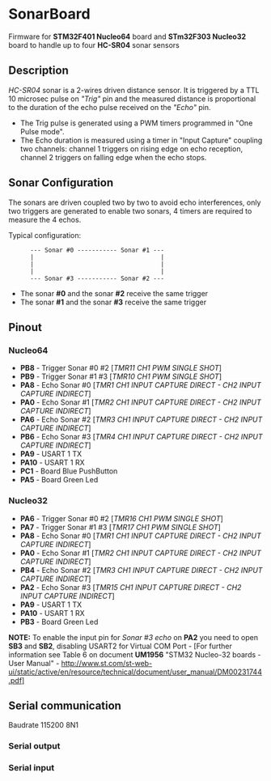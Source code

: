 # SonarBoard
Firmware for **STM32F401 Nucleo64** board and **STm32F303 Nucleo32** board to handle up to four **HC-SR04** sonar sensors

## Description
*HC-SR04* sonar is a 2-wires driven distance sensor. It is triggered by a TTL 10 microsec pulse on *"Trig"* pin and the measured distance is proportional to the duration of the echo pulse received on the *"Echo"* pin.

* The Trig pulse is generated using a PWM timers programmed in "One Pulse mode".
* The Echo duration is measured using a timer in "Input Capture" coupling two channels: channel 1 triggers on rising edge on echo reception, channel 2 triggers on falling edge when the echo stops.

## Sonar Configuration
The sonars are driven coupled two by two to avoid echo interferences, only two triggers are generated to enable two sonars, 4 timers are required to measure the 4 echos.

Typical configuration:

          --- Sonar #0 ----------- Sonar #1 ---
          |                                   |
          |                                   |
          |                                   |
          --- Sonar #3 ----------- Sonar #2 ---
          
  - The sonar **#0** and the sonar **#2** receive the same trigger
  - The sonar **#1** and the sonar **#3** receive the same trigger

## Pinout
### Nucleo64
* **PB8** - Trigger Sonar #0 #2 [*TMR11 CH1 PWM SINGLE SHOT*] 
* **PB9** - Trigger Sonar #1 #3 [*TMR10 CH1 PWM SINGLE SHOT*] 
* **PA8** - Echo Sonar #0 [*TMR1 CH1 INPUT CAPTURE DIRECT - CH2 INPUT CAPTURE INDIRECT*]
* **PA0** - Echo Sonar #1 [*TMR2 CH1 INPUT CAPTURE DIRECT - CH2 INPUT CAPTURE INDIRECT*]
* **PA6** - Echo Sonar #2 [*TMR3 CH1 INPUT CAPTURE DIRECT - CH2 INPUT CAPTURE INDIRECT*]
* **PB6** - Echo Sonar #3 [*TMR4 CH1 INPUT CAPTURE DIRECT - CH2 INPUT CAPTURE INDIRECT*]
* **PA9** - USART 1 TX
* **PA10** - USART 1 RX
* **PC1** - Board Blue PushButton
* **PA5** - Board Green Led

### Nucleo32
* **PA6** - Trigger Sonar #0 #2 [*TMR16 CH1 PWM SINGLE SHOT*] 
* **PA7** - Trigger Sonar #1 #3 [*TMR17 CH1 PWM SINGLE SHOT*] 
* **PA8** - Echo Sonar #0 [*TMR1 CH1 INPUT CAPTURE DIRECT - CH2 INPUT CAPTURE INDIRECT*]
* **PA0** - Echo Sonar #1 [*TMR2 CH1 INPUT CAPTURE DIRECT - CH2 INPUT CAPTURE INDIRECT*]
* **PB4** - Echo Sonar #2 [*TMR3 CH1 INPUT CAPTURE DIRECT - CH2 INPUT CAPTURE INDIRECT*]
* **PA2** - Echo Sonar #3 [*TMR15 CH1 INPUT CAPTURE DIRECT - CH2 INPUT CAPTURE INDIRECT*]
* **PA9** - USART 1 TX
* **PA10** - USART 1 RX
* **PB3** - Board Green Led
 
**NOTE:** To enable the input pin for *Sonar #3 echo* on **PA2** you need to open **SB3** and **SB2**, disabling USART2 for Virtual COM Port - [For further information see Table 6 on document **UM1956** "STM32 Nucleo-32 boards - User Manual" - http://www.st.com/st-web-ui/static/active/en/resource/technical/document/user_manual/DM00231744.pdf] 

## Serial communication
Baudrate 115200 8N1
 
### Serial output

### Serial input
